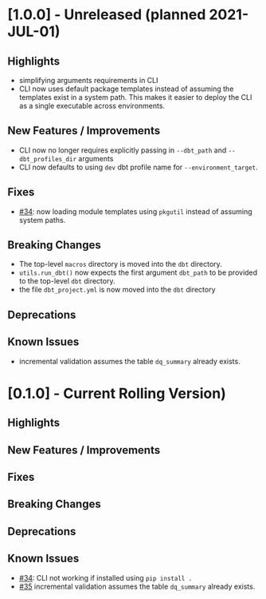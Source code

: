 # [1.0.0] - Unreleased (planned 2021-JUL-01)

## Highlights
* simplifying arguments requirements in CLI
* CLI now uses default package templates instead of assuming the templates exist in a system path. This makes it easier to deploy the CLI as a single executable across environments.

## New Features / Improvements
* CLI now no longer requires explicitly passing in `--dbt_path` and `--dbt_profiles_dir` arguments
* CLI now defaults to using `dev` dbt profile name for `--environment_target`.

## Fixes
* [#34](https://github.com/GoogleCloudPlatform/cloud-data-quality/issues/34): now loading module templates using `pkgutil` instead of assuming system paths. 

## Breaking Changes
* The top-level `macros` directory is moved into the `dbt` directory.
* `utils.run_dbt()` now expects the first argument `dbt_path` to be provided to the top-level `dbt` directory.
* the file `dbt_project.yml` is now moved into the `dbt` directory

## Deprecations

## Known Issues
* incremental validation assumes the table `dq_summary` already exists.

# [0.1.0] - Current Rolling Version)

## Highlights

## New Features / Improvements

## Fixes

## Breaking Changes

## Deprecations

## Known Issues
* [#34](https://github.com/GoogleCloudPlatform/cloud-data-quality/issues/34): CLI not working if installed using `pip install .`
* [#35](https://github.com/GoogleCloudPlatform/cloud-data-quality/issues/35) incremental validation assumes the table `dq_summary` already exists.